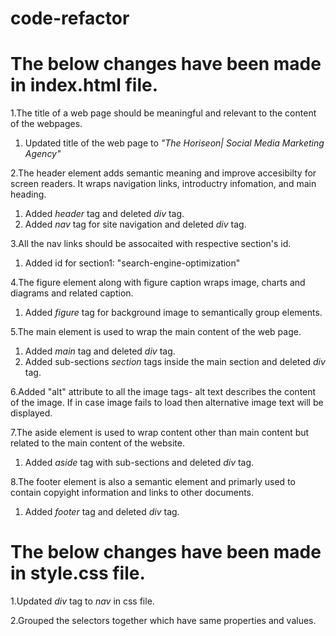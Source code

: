 # code-refactor  
# The below changes have been made in index.html file.

1.The title of a web page should be meaningful and relevant to the content of the webpages.
 1. Updated title of the web page to *"The Horiseon| Social Media Marketing Agency"*

2.The header element adds semantic meaning and improve accesibilty for screen readers. It wraps navigation     links, introductry infomation, and main heading.
1. Added *header* tag and deleted *div* tag.
2. Added *nav* tag for site navigation and deleted *div* tag.

3.All the nav links should be assocaited with respective section's id.
1. Added id for section1: "search-engine-optimization"

4.The figure element along with figure caption wraps image, charts and diagrams and related caption.
1. Added *figure* tag for background image to semantically group elements.

5.The main element is used to wrap the main content of the web page.
1. Added *main* tag and deleted *div* tag.
2. Added sub-sections *section* tags inside the main section and deleted *div* tag.

6.Added "alt" attribute to all the image tags- alt text describes the content of the image. If in case image fails to load then alternative image text will be displayed.

7.The aside element is used to wrap content other than main content but related to the main content of the website.
1. Added *aside* tag with sub-sections and deleted *div* tag.

8.The footer element is also a semantic element and primarly used to contain copyight information and links to other documents.
1. Added *footer* tag and deleted *div* tag.
 

# The below changes have been made in style.css file.

1.Updated *div* tag to *nav* in css file.

2.Grouped the selectors together which have same properties and values.

